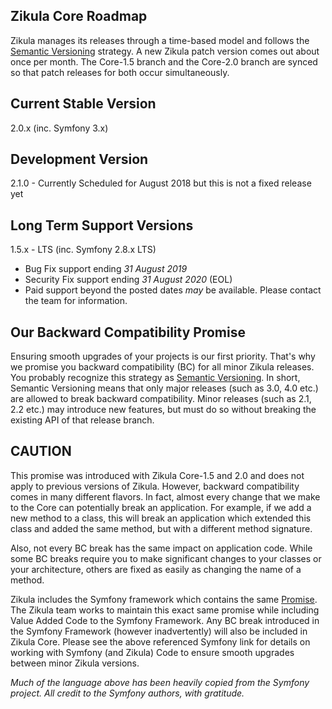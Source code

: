 Zikula Core Roadmap
-------------------

Zikula manages its releases through a time-based model and follows the [Semantic Versioning](http://semver.org/) strategy. 
A new Zikula patch version comes out about once per month. The Core-1.5 branch and the Core-2.0 branch
are synced so that patch releases for both occur simultaneously.

Current Stable Version
----------------------

2.0.x (inc. Symfony 3.x)

Development Version
-------------------

2.1.0 - Currently Scheduled for August 2018 but this is not a fixed release yet

Long Term Support Versions
--------------------------

1.5.x - LTS (inc. Symfony 2.8.x LTS)
  - Bug Fix support ending *31 August 2019*
  - Security Fix support ending *31 August 2020* (EOL)
  - Paid support beyond the posted dates _may_ be available. Please contact the team for information.


Our Backward Compatibility Promise
----------------------------------

Ensuring smooth upgrades of your projects is our first priority.
That's why we promise you backward compatibility (BC) for all minor Zikula releases. You probably recognize this
strategy as [Semantic Versioning](http://semver.org/). In short, Semantic Versioning means that only major releases
(such as 3.0, 4.0 etc.) are allowed to break backward compatibility. Minor releases (such as 2.1, 2.2 etc.) may
introduce new features, but must do so without breaking the existing API of that release branch.

CAUTION
-------
This promise was introduced with Zikula Core-1.5 and 2.0 and does not apply to previous versions of Zikula.
However, backward compatibility comes in many different flavors. In fact, almost every change that we make to the Core
can potentially break an application. For example, if we add a new method to a class, this will break an application which
extended this class and added the same method, but with a different method signature.

Also, not every BC break has the same impact on application code. While some BC breaks require you to make significant
changes to your classes or your architecture, others are fixed as easily as changing the name of a method.

Zikula includes the Symfony framework which contains the same [Promise](https://symfony.com/doc/current/contributing/code/bc.html).
The Zikula team works to maintain this exact same promise while including Value Added Code to the Symfony Framework.
Any BC break introduced in the Symfony Framework (however inadvertently) will also be included in Zikula Core. Please see
the above referenced Symfony link for details on working with Symfony (and Zikula) Code to ensure smooth upgrades between
minor Zikula versions.


_Much of the language above has been heavily copied from the Symfony project. All credit to the Symfony authors, with gratitude._

